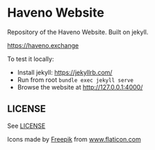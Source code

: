 # Haveno Website

Repository of the Haveno Website. Built on jekyll.

https://haveno.exchange

To test it locally:

- Install jekyll: https://jekyllrb.com/
- Run from root `bundle exec jekyll serve`
- Browse the website at http://127.0.0.1:4000/

## LICENSE

See [LICENSE](LICENSE)

<div>Icons made by <a href="https://www.freepik.com" title="Freepik">Freepik</a> from <a href="https://www.flaticon.com/" title="Flaticon">www.flaticon.com</a></div>